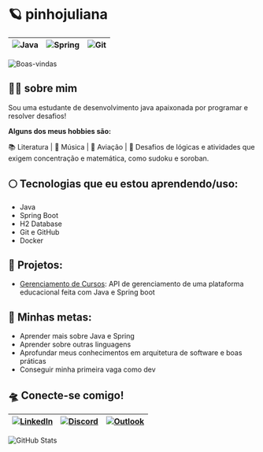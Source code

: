 # 🪐 pinhojuliana
| ![Java](https://img.shields.io/badge/java-%23ED8B00.svg?style=for-the-badge&logo=openjdk&logoColor=white) | ![Spring](https://img.shields.io/badge/spring-%236DB33F.svg?style=for-the-badge&logo=spring&logoColor=white) | ![Git](https://img.shields.io/badge/GIT-E44C30?style=for-the-badge&logo=git&logoColor=white) |
|---|---|---|

![Boas-vindas](https://i.giphy.com/media/v1.Y2lkPTc5MGI3NjExYmVmeTZpcnNlYXJyNWhyM2wwMWtrZWdod2JkdmVubG52ZWw5bXdzOSZlcD12MV9pbnRlcm5hbF9naWZfYnlfaWQmY3Q9Zw/GQw1KOoqGBpGU/giphy.gif)


## 👩‍🚀 sobre mim
Sou uma estudante de desenvolvimento java apaixonada por programar e resolver desafios! 

**Alguns dos meus hobbies são:**

📚 Literatura | 🎹 Música | 🛫 Aviação | 🧮 Desafios de lógicas e atividades que exigem concentração e matemática, como sudoku e soroban.


## 🌕 Tecnologias que eu estou aprendendo/uso:
- Java
- Spring Boot
- H2 Database
- Git e GitHub
- Docker

## 🔭 Projetos:
- [Gerenciamento de Cursos](https://github.com/pinhojuliana/gerenciamento-cursos): API de gerenciamento de uma plataforma educacional feita com Java e Spring boot

## 🌠 Minhas metas:
- Aprender mais sobre Java e Spring
- Aprender sobre outras linguagens
- Aprofundar meus conhecimentos em arquitetura de software e boas práticas
- Conseguir minha primeira vaga como dev


## 🛸 Conecte-se comigo!
| [![LinkedIn](https://img.shields.io/badge/LinkedIn-0077B5?style=for-the-badge&logo=linkedin&logoColor=white)](https://www.linkedin.com/in/juliana-pinho-45b230301/) | [![Discord](https://img.shields.io/badge/Discord-7289DA?style=for-the-badge&logo=discord&logoColor=white)](https://discord.com/channels/@pinhojuliana28/) | [![Outlook](https://img.shields.io/badge/-Outlook-000?style=for-the-badge&logo=microsoft-outlook&logoColor=8B008B)](mailto:julianaa.ribeiro289@outlook.com) |
|---|---|---|


![GitHub Stats](https://github-readme-stats.vercel.app/api?username=pinhojuliana&theme=transparent&bg_color=191970&border_color=000&show_icons=true&icon_color=FFD700&title_color=FFD700&text_color=FFF)  
